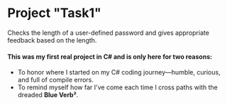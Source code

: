 # Project "Task1"

Checks the length of a user-defined password and gives appropriate feedback based on the length.

#### This was my first real project in C# and is only here for two reasons:

- To honor where I started on my C# coding journey—humble, curious, and full of compile errors.<br>
- To remind myself how far I've come each time I cross paths with the dreaded <b>Blue Verb²</b>.
